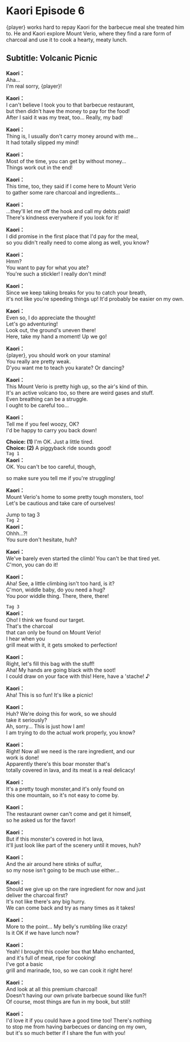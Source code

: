 # Kaori Episode 6
{player} works hard to repay Kaori for the barbecue meal she treated him to. He and Kaori explore Mount Verio, where they find a rare form of charcoal and use it to cook a hearty, meaty lunch.
  
## Subtitle: Volcanic Picnic
  
**Kaori：**  
Aha...  
I'm real sorry, {player}!  
  
**Kaori：**  
I can't believe I took you to that barbecue restaurant,  
but then didn't have the money to pay for the food!  
After I said it was my treat, too... Really, my bad!  
  
**Kaori：**  
Thing is, I usually don't carry money around with me...  
It had totally slipped my mind!  
  
**Kaori：**  
Most of the time, you can get by without money...  
Things work out in the end!  
  
**Kaori：**  
This time, too, they said if I come here to Mount Verio  
to gather some rare charcoal and ingredients...  
  
**Kaori：**  
...they'll let me off the hook and call my debts paid!  
There's kindness everywhere if you look for it!  
  
**Kaori：**  
I did promise in the first place that I'd pay for the meal,  
so you didn't really need to come along as well, you know?  
  
**Kaori：**  
Hmm?  
You want to pay for what you ate?  
You're such a stickler! I really don't mind!  
  
**Kaori：**  
Since we keep taking breaks for you to catch your breath,  
it's not like you're speeding things up! It'd probably be easier on my own.  
  
**Kaori：**  
Even so, I do appreciate the thought!  
Let's go adventuring!  
 Look out, the ground's uneven there!  
Here, take my hand a moment! Up we go!  
  
**Kaori：**  
{player}, you should work on your stamina!  
You really are pretty weak.  
D'you want me to teach you karate? Or dancing?  
  
**Kaori：**  
This Mount Verio is pretty high up, so the air's kind of thin.  
It's an active volcano too, so there are weird gases and stuff.  
Even breathing can be a struggle.  
 I ought to be careful too...  
  
**Kaori：**  
Tell me if you feel woozy, OK?  
I'd be happy to carry you back down!  
  
**Choice: (1)**  I'm OK. Just a little tired.  
**Choice: (2)**  A piggyback ride sounds good!  
`Tag 1`  
**Kaori：**  
OK. You can't be too careful, though,  
  
so make sure you tell me if you're struggling!  
  
**Kaori：**  
Mount Verio's home to some pretty tough monsters, too!  
Let's be cautious and take care of ourselves!  
  
Jump to tag 3  
`Tag 2`  
**Kaori：**  
Ohhh...?!  
You sure don't hesitate, huh?  
  
**Kaori：**  
We've barely even started the climb! You can't be that tired yet.  
C'mon, you can do it!  
  
**Kaori：**  
Aha! See, a little climbing isn't too hard, is it?  
C'mon, widdle baby, do you need a hug?  
You poor widdle thing. There, there, there!  
  
`Tag 3`  
**Kaori：**  
Oho! I think we found our target.  
 That's the charcoal  
that can only be found on Mount Verio!  
 I hear when you  
grill meat with it, it gets smoked to perfection!  
  
**Kaori：**  
Right, let's fill this bag with the stuff!  
Aha! My hands are going black with the soot!  
I could draw on your face with this! Here, have a 'stache! ♪  
  
**Kaori：**  
Aha! This is so fun! It's like a picnic!  
  
**Kaori：**  
Huh? We're doing this for work, so we should  
take it seriously?  
 Ah, sorry... This is just how I am!  
I am trying to do the actual work properly, you know?  
  
**Kaori：**  
Right! Now all we need is the rare ingredient, and our  
work is done!  
 Apparently there's this boar monster that's  
totally covered in lava, and its meat is a real delicacy!  
  
**Kaori：**  
It's a pretty tough monster,and it's only found on  
this one mountain, so it's not easy to come by.  
  
**Kaori：**  
The restaurant owner can't come and get it himself,  
so he asked us for the favor!  
  
**Kaori：**  
But if this monster's covered in hot lava,  
it'll just look like part of the scenery until it moves, huh?  
  
**Kaori：**  
And the air around here stinks of sulfur,  
so my nose isn't going to be much use either...  
  
**Kaori：**  
Should we give up on the rare ingredient for now and just  
deliver the charcoal first?  
 It's not like there's any big hurry.  
We can come back and try as many times as it takes!  
  
**Kaori：**  
More to the point... My belly's rumbling like crazy!  
Is it OK if we have lunch now?  
  
**Kaori：**  
Yeah! I brought this cooler box that Maho enchanted,  
and it's full of meat, ripe for cooking!  
 I've got a basic  
grill and marinade, too, so we can cook it right here!  
  
**Kaori：**  
And look at all this premium charcoal!  
Doesn't having our own private barbecue sound like fun?!  
Of course, most things are fun in my book, but still!  
  
**Kaori：**  
I'd love it if you could have a good time too! There's nothing  
to stop me from having barbecues or dancing on my own,  
but it's so much better if I share the fun with you!  
